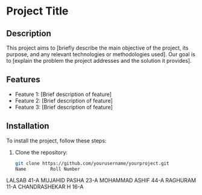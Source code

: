# Project Title

## Description
This project aims to [briefly describe the main objective of the project, its purpose, and any relevant technologies or methodologies used]. Our goal is to [explain the problem the project addresses and the solution it provides].

## Features
- Feature 1: [Brief description of feature]
- Feature 2: [Brief description of feature]
- Feature 3: [Brief description of feature]

## Installation
To install the project, follow these steps:

1. Clone the repository:
   ```bash
   git clone https://github.com/yourusername/yourproject.git
   Name	        Roll Number
LALSAB	          41-A
MUJAHID PASHA   	23-A
MOHAMMAD ASHIF  	44-A
RAGHURAM	        11-A
CHANDRASHEKAR H 	16-A
